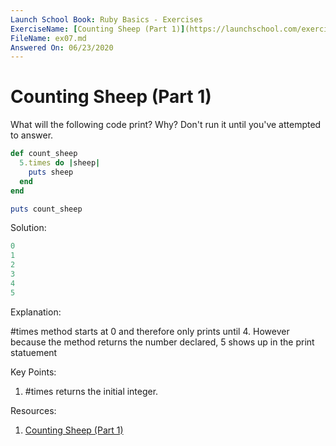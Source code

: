 ```yaml
---
Launch School Book: Ruby Basics - Exercises
ExerciseName: [Counting Sheep (Part 1)](https://launchschool.com/exercises/7c5438bd)
FileName: ex07.md
Answered On: 06/23/2020
---
```


# Counting Sheep (Part 1)

What will the following code print? Why? Don't run it until you've attempted 
to answer.

```ruby
def count_sheep
  5.times do |sheep|
    puts sheep
  end
end

puts count_sheep
```


Solution:
```ruby
0
1
2
3
4
5
```

Explanation: 

#times method starts at 0 and therefore only prints until 4.  However because
the method returns the number declared, 5 shows up in the print statuement

Key Points:
1. #times returns the initial integer.

Resources:

1. [Counting Sheep (Part 1)](https://launchschool.com/exercises/7c5438bd)